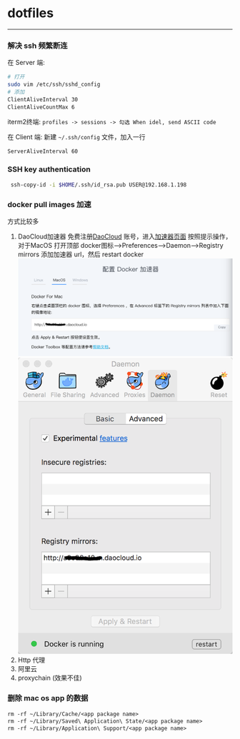 # dotfiles
---

### 解决 ssh 频繁断连

在 Server 端:

```bash
# 打开
sudo vim /etc/ssh/sshd_config
# 添加
ClientAliveInterval 30
ClientAliveCountMax 6
```

iterm2终端: `profiles -> sessions -> 勾选 When idel, send ASCII code`

在 Client 端:
新建 `~/.ssh/config` 文件，加入一行

```
ServerAliveInterval 60
```

### SSH key authentication

```bash
 ssh-copy-id -i $HOME/.ssh/id_rsa.pub USER@192.168.1.198
```

### docker pull images 加速

方式比较多

1. DaoCloud加速器
  免费注册[DaoCloud](https://www.daocloud.io) 账号，进入[加速器页面](https://www.daocloud.io/mirror#accelerator-doc)
  按照提示操作，对于MacOS 打开顶部 docker图标-->Preferences-->Daemon-->Registry mirrors 添加加速器 url，然后 restart docker
  ![img01](./statics/docker01.png)
  ![img02](./statics/docker02.png)
2. Http 代理
3. 阿里云
4. proxychain (效果不佳)

### 删除 mac os app 的数据

```shell
rm -rf ~/Library/Cache/<app package name>
rm -rf ~/Library/Saved\ Application\ State/<app package name>
rm -rf ~/Library/Application\ Support/<app package name>
```
